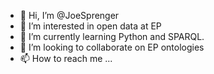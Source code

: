 - 👋 Hi, I’m @JoeSprenger
- 👀 I’m interested in open data at EP
- 🌱 I’m currently learning Python and SPARQL.
- 💞️ I’m looking to collaborate on EP ontologies
- 📫 How to reach me ...

<!---
JoeSpenger/JoeSpenger is a ✨ special ✨ repository because its `README.md` (this file) appears on your GitHub profile.
You can click the Preview link to take a look at your changes.
--->
